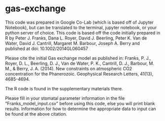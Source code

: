 # gas-exchange


This code was prepared in Google Co-Lab (which is based off of Jupyter Notebook), but can be translated to the terminal, jupyter notebook, or your python server of choice.
This code is based off the code initially prepared in R by Peter J. Franks, Dana L. Royer, David J. Beerling, Peter K. Van de Water, David J. Cantrill, Margaret M. Barbour, Joseph A. Berry and published at doi: 10.1002/2014GL060457 

Please cite the initial Gas exchange model as published in: Franks, P. J., Royer, D. L., Beerling, D. J., Van de Water, P. K., Cantrill, D. J., Barbour, M. M., & Berry, J. A. (2014). New constraints on atmospheric CO2 concentration for the Phanerozoic. Geophysical Research Letters, 41(13), 4685-4694. 

The R code is found in the supplementary materials there.


Please fill in your stomatal parameter information in the file "Franks_model_input.csv" before using this code, else you will print blank results. Information for how to determine the appropriate data to input can be found at the above citation. 
